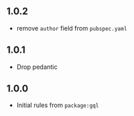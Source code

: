 ## 1.0.2

- remove `author` field from `pubspec.yaml`

## 1.0.1

- Drop pedantic

## 1.0.0

- Initial rules from `package:gql`
